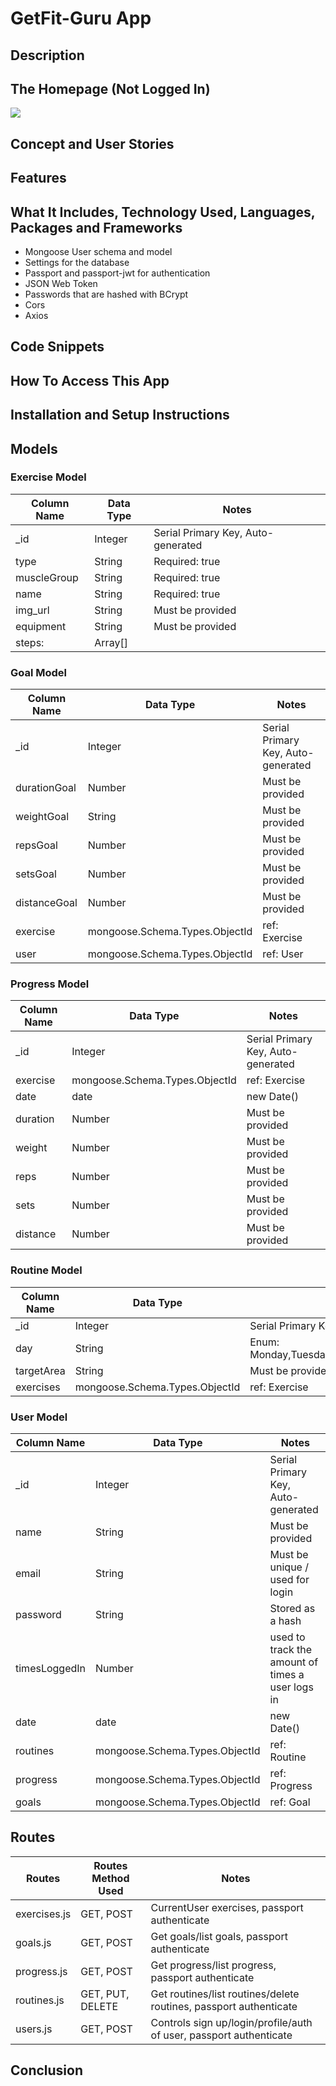 # GetFit-Guru App

## Description


## The Homepage (Not Logged In)
![](https://i.imgur.com/u4igkhV.png)

## Concept and User Stories

## Features

## What It Includes, Technology Used, Languages, Packages and Frameworks
- Mongoose User schema and model
- Settings for the database
- Passport and passport-jwt for authentication
- JSON Web Token
- Passwords that are hashed with BCrypt
- Cors
- Axios

## Code Snippets

## How To Access This App

## Installation and Setup Instructions

## Models
### Exercise Model
| Column Name | Data Type | Notes |
| --------- | ---------------- | -------------- | 
| _id | Integer | Serial Primary Key, Auto-generated |
| type | String | Required: true |
| muscleGroup | String | Required: true |
| name | String | Required: true |
| img_url | String | Must be provided |
| equipment | String | Must be provided |
| steps: | Array[] |


### Goal Model
| Column Name | Data Type | Notes |
| --------- | ---------------- | -------------- | 
| _id | Integer | Serial Primary Key, Auto-generated |
| durationGoal | Number | Must be provided |
| weightGoal | String | Must be provided |
| repsGoal | Number | Must be provided |
| setsGoal | Number | Must be provided |
| distanceGoal | Number | Must be provided |
| exercise | mongoose.Schema.Types.ObjectId | ref: Exercise |
| user | mongoose.Schema.Types.ObjectId | ref: User |

### Progress Model
| Column Name | Data Type | Notes |
| --------- | ---------------- | -------------- | 
| _id | Integer | Serial Primary Key, Auto-generated |
| exercise | mongoose.Schema.Types.ObjectId | ref: Exercise |
| date | date | new Date()|
| duration | Number | Must be provided |
| weight | Number | Must be provided |
| reps | Number | Must be provided |
| sets | Number | Must be provided |
| distance | Number | Must be provided |

### Routine Model
| Column Name | Data Type | Notes |
| --------- | ---------------- | -------------- | 
| _id | Integer | Serial Primary Key, Auto-generated |
| day | String | Enum: Monday,Tuesday,Wednesday,Thursday,Friday,Saturday,Sunday  |
| targetArea | String | Must be provided |
| exercises | mongoose.Schema.Types.ObjectId | ref: Exercise |

### User Model
| Column Name | Data Type | Notes |
| --------- | ---------------- | -------------- | 
| _id | Integer | Serial Primary Key, Auto-generated |
| name | String | Must be provided  |
| email| String | Must be unique / used for login |
| password | String | Stored as a hash |
| timesLoggedIn | Number | used to track the amount of times a user logs in |
| date | date | new Date()|
| routines | mongoose.Schema.Types.ObjectId | ref: Routine |
| progress | mongoose.Schema.Types.ObjectId | ref: Progress |
| goals | mongoose.Schema.Types.ObjectId | ref: Goal |

## Routes
| Routes | Routes Method Used | Notes|
| --------- | ---------------- | -------------- | 
| exercises.js | GET, POST | CurrentUser exercises, passport authenticate |
| goals.js | GET, POST | Get goals/list goals, passport authenticate  |
| progress.js | GET, POST | Get progress/list progress, passport authenticate |
| routines.js | GET, PUT, DELETE | Get routines/list routines/delete routines, passport authenticate |
| users.js | GET, POST | Controls sign up/login/profile/auth of user, passport authenticate|

## Conclusion







